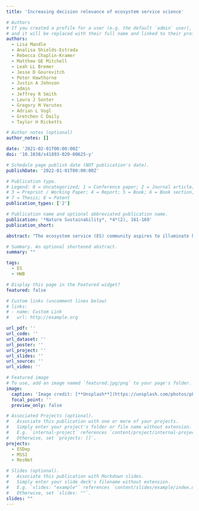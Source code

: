 ```yaml
---
title: 'Increasing decision relevance of ecosystem service science'

# Authors
# If you created a profile for a user (e.g. the default `admin` user), write the username (folder name) here
# and it will be replaced with their full name and linked to their profile.
authors:
  - Lisa Mandle
  - Analisa Shields-Estrada
  - Rebecca Chaplin-Kramer
  - Matthew GE Mitchell
  - Leah LL Bremer
  - Jesse D Gourevitch
  - Peter Hawthorne
  - Justin A Johnson
  - admin
  - Jeffrey R Smith
  - Laura J Sonter
  - Gregory M Verutes
  - Adrian L Vogl
  - Gretchen C Daily
  - Taylor H Ricketts

# Author notes (optional)
author_notes: []

date: '2021-02-01T00:00:00Z'
doi: '10.1038/s41893-020-00625-y'

# Schedule page publish date (NOT publication's date).
publishDate: '2022-01-01T00:00:00Z'

# Publication type.
# Legend: 0 = Uncategorized; 1 = Conference paper; 2 = Journal article;
# 3 = Preprint / Working Paper; 4 = Report; 5 = Book; 6 = Book section;
# 7 = Thesis; 8 = Patent
publication_types: ['2']

# Publication name and optional abbreviated publication name.
publication: '*Nature Sustainability*, *4*(2), 161-169'
publication_short: 

abstract: "The ecosystem service (ES) community aspires to illuminate how nature contributes to human well-being, and thereby elevate consideration of nature in decision making. So far, however, policy impact of ES research has been limited. To understand why, we identify five key elements of ES research that help inform decisions by connecting the supply of ES to those who benefit from them. Our structured review of the ES literature reveals that only 13% of assessments included the full ES chain from place to value. Only 7% of assessments considered the distribution of ES benefits explicitly across demographic or other beneficiary groups (for example, private landowners versus the broader public), although disaggregation across regions or spatial units was more common (44%). Finally, crucial mediating factors that affect who benefits and how (for example, the vulnerability of beneficiaries or the availability of substitutes for ES) were considered in only 35% of assessments. Our results suggest that increasing the decision relevance of ES research requires more effectively predicting the impacts of specific decisions on the value and distribution of ES across beneficiary groups. Such efforts will need to integrate ecological models with socioeconomic and cultural dimensions of ES more closely than does the current ES literature."

# Summary. An optional shortened abstract.
summary: ""

tags: 
  - ES 
  - HWB

# Display this page in the Featured widget?
featured: false

# Custom links (uncomment lines below)
# links:
# - name: Custom Link
#   url: http://example.org

url_pdf: ''
url_code: ''
url_dataset: ''
url_poster: ''
url_project: ''
url_slides: ''
url_source: ''
url_video: ''

# Featured image
# To use, add an image named `featured.jpg/png` to your page's folder.
image:
  caption: 'Image credit: [**Unsplash**](https://unsplash.com/photos/pLCdAaMFLTE)'
  focal_point: ''
  preview_only: false

# Associated Projects (optional).
#   Associate this publication with one or more of your projects.
#   Simply enter your project's folder or file name without extension.
#   E.g. `internal-project` references `content/project/internal-project/index.md`.
#   Otherwise, set `projects: []`.
projects:
  - ESDep
  - MSSI
  - ResNet

# Slides (optional).
#   Associate this publication with Markdown slides.
#   Simply enter your slide deck's filename without extension.
#   E.g. `slides: "example"` references `content/slides/example/index.md`.
#   Otherwise, set `slides: ""`.
slides: ""
---
```



